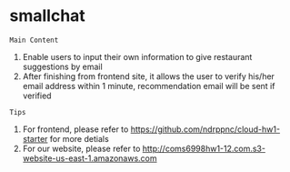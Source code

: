 # smallchat
`Main Content`
1. Enable users to input their own information to give restaurant suggestions by email
2. After finishing from frontend site, it allows the user to verify his/her email address within 1 minute, recommendation email will be sent if verified 

`Tips`
1. For frontend, please refer to https://github.com/ndrppnc/cloud-hw1-starter for more detials
2. For our website, please refer to http://coms6998hw1-12.com.s3-website-us-east-1.amazonaws.com

